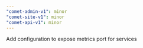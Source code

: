 ```yaml
---
"comet-admin-v1": minor
"comet-site-v1": minor
"comet-api-v1": minor
---
```


Add configuration to expose metrics port for services
